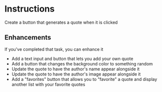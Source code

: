 # Instructions
Create a button that generates a quote when it is clicked

## Enhancements
If you've completed that task, you can enhance it
- Add a text input and button that lets you add your own quote
- Add a button that changes the background color to something random
- Update the quote to have the author's name appear alongside it
- Update the quote to have the author's image appear alongside it
- Add a "favorites" button that allows you to "favorite" a quote and display another list with your favorite quotes